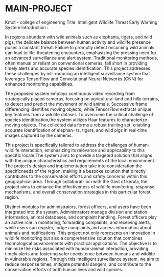 # MAIN-PROJECT
Kmct - college of engineering
                                                              Title :Intelligent Wildlife Threat Early Warning System
Introduction :

In regions abundant with wild animals such as elephants, tigers, and wild pigs, the delicate balance between human activity and wildlife presence poses a constant threat. Failure to
promptly detect oncoming wild animals can lead to life-threatening encounters, emphasizing the pressing need for an advanced surveillance and alert system. Traditional monitoring
methods, often manual or reliant on conventional cameras, fall short in providing timely alerts and accurate species identification. This project addresses these challenges by int-
roducing an intelligent surveillance system that leverages TensorFlow and Convolutional Neural Networks (CNN) for enhanced monitoring capabilities.

The proposed system employs continuous video recording from strategically placed cameras, focusing on agricultural land and hilly terrains, to detect and predict the movement of 
wild animals. Successive frame differencing identifies moving objects, while TensorFlow extracts unique key features from a wildlife dataset. To overcome the critical challenge of 
species identification,the system utilizes Haar features to characterize moving objects. The collected data forms a robust training set, enabling accurate identification of elephan-
ts, tigers, and wild pigs in real-time images captured by the cameras.

This project is specifically tailored to address the challenges of human-wildlife interaction, emphasizing its relevance and applicability to this specific locale.The system aims to 
provide a targeted solution that aligns with the unique characteristics and requirements of the local environment. The project’s design and implementation take into consideration the 
specificneeds of the region, making it a bespoke solution that directly contributes to the conservation efforts and safety concerns within this geographical area. Through collaborat-
ion with the Govt of kerala, the project aims to enhance the effectiveness of wildlife monitoring, response mechanisms, and overall conservation strategies in this particular forest 
region.

Distinct modules for administrators, forest officers, and users have been integrated into the system. Administrators manage division and station information, animal databases, and 
complaint handling. Forest officers play an active role in monitoring, forwarding complaints, and receiving alerts, while users can register, lodge complaints,and access information 
about animals and notifications. This project not only represents an innovation in wildlife monitoring but also a comprehensive solution that combines technological advancements with
practical applications. The objective is to minimize the risks associated with human-animal interaction, providing timely alerts and fostering safer coexistence between humans and
wildlife in vulnerable regions. Through this intelligent surveillance system, we aim to reduce response times, mitigate potential dangers, and contribute to the conservation efforts 
of both human lives and wild species.
